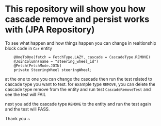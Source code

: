 # This repository will show you how cascade remove and persist works with (JPA Repository)

To see what happen and how things happen you can change in realtionship block code in ```Car``` entity
```aidl
    @OneToOne(fetch = FetchType.LAZY, cascade = CascadeType.REMOVE)
    @JoinColumn(name = "steering_wheel_id")
    @Fetch(FetchMode.JOIN)
    private SteeringWheel steeringWheel;
```


at the one to one you can change the cascade then run the test related to cascade type you want to test.
for example type ```REMOVE```, you can delete the cascade type remove from the entity and run test ```CascadeRemoveTest``` and see the test will FAIL


next you add the cascade type ```REMOVE``` to the entity and run the test again and the test will PASS.


Thank you ~